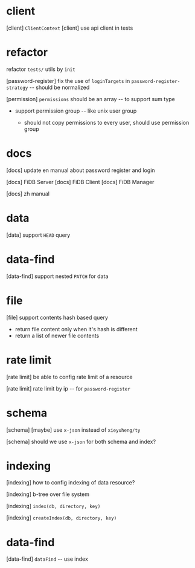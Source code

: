 # client

[client] `ClientContext`
[client] use api client in tests

# refactor

refactor `tests/` utils by `init`

[password-register] fix the use of `loginTargets` in  `password-register-strategy` -- should be normalized

[permission] `permissions` should be an array -- to support sum type

- support permission group -- like unix user group

  - should not copy permissions to every user, should use permission group

# docs

[docs] update en manual about password register and login

[docs] FiDB Server
[docs] FiDB Client
[docs] FiDB Manager

[docs] zh manual

# data

[data] support `HEAD` query

# data-find

[data-find] support nested `PATCH` for data

# file

[file] support contents hash based query

- return file content only when it's hash is different
- return a list of newer file contents

# rate limit

[rate limit] be able to config rate limit of a resource

[rate limit] rate limit by ip -- for `password-register`

# schema

[schema] [maybe] use `x-json` instead of `xieyuheng/ty`

[schema] should we use `x-json` for both schema and index?

# indexing

[indexing] how to config indexing of data resource?

[indexing] b-tree over file system

[indexing] `index(db, directory, key)`

[indexing] `createIndex(db, directory, key)`

# data-find

[data-find] `dataFind` -- use index
